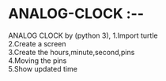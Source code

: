 # ANALOG-CLOCK :--
ANALOG CLOCK by (python 3),
1.Import turtle  
2.Create a screen  
3.Create the hours,minute,second,pins  
4.Moving the pins  
5.Show updated time
